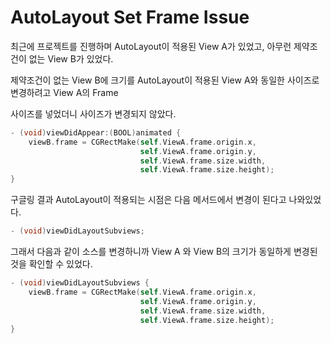 # AutoLayout Set Frame Issue

최근에 프로젝트를 진행하며 AutoLayout이 적용된 View A가 있었고, 아무런 제약조건이 없는 View B가 있었다.

제약조건이 없는 View B에 크기를 AutoLayout이 적용된 View A와 동일한 사이즈로 변경하려고 View A의 Frame

사이즈를 넣었더니 사이즈가 변경되지 않았다.

~~~~objective-c
- (void)viewDidAppear:(BOOL)animated {
	viewB.frame = CGRectMake(self.ViewA.frame.origin.x,
                             self.ViewA.frame.origin.y,
                             self.ViewA.frame.size.width,
                             self.ViewA.frame.size.height);
}
~~~~



구글링 결과 AutoLayout이 적용되는 시점은 다음 메서드에서 변경이 된다고 나와있었다.

~~~~objective-c
- (void)viewDidLayoutSubviews;
~~~~



그래서 다음과 같이 소스를 변경하니까 View A 와 View B의 크기가 동일하게 변경된 것을 확인할 수 있었다.

~~~~objective-c
- (void)viewDidLayoutSubviews {
	viewB.frame = CGRectMake(self.ViewA.frame.origin.x,
                             self.ViewA.frame.origin.y,
                             self.ViewA.frame.size.width,
                             self.ViewA.frame.size.height);
}
~~~~
